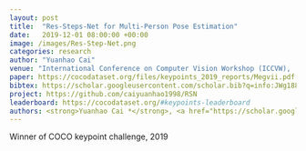 ```yaml
---
layout: post
title:  "Res-Steps-Net for Multi-Person Pose Estimation"
date:   2019-12-01 08:00:00 +00:00
image: /images/Res-Step-Net.png
categories: research
author: "Yuanhao Cai"
venue: "International Conference on Computer Vision Workshop (ICCVW),  <strong>Best Paper Award</strong>"
paper: https://cocodataset.org/files/keypoints_2019_reports/Megvii.pdf
bibtex: https://scholar.googleusercontent.com/scholar.bib?q=info:JWg188GZgNUJ:scholar.google.com/&output=citation&scisdr=CgXzW2SUEOuigV05exc:AAGBfm0AAAAAYdk_YxfyvTEVrd3upT9oe7IrfXcZq9j3&scisig=AAGBfm0AAAAAYdk_Y32L896vPcXphjIs_rp_a4hF4D9N&scisf=4&ct=citation&cd=-1&hl=zh-CN
project: https://github.com/caiyuanhao1998/RSN
leaderboard: https://cocodataset.org/#keypoints-leaderboard
authors: <strong>Yuanhao Cai *</strong>, <a href="https://scholar.google.com/citations?user=0QBBNGoAAAAJ&hl=zh-CN">Zhicheng Wang</a> *, Binyi Yin, Ruihao Yin, Angang Du, <a href="https://scholar.google.com.hk/citations?user=Sz1yTZsAAAAJ&hl=zh-CN">Zhengxion Luo</a>, <a href="https://www.zemingli.com/">Zeming Li</a>, <a href="https://scholar.google.com/citations?user=Jv4LCj8AAAAJ&hl=en">Xinyu Zhou</a>, <a href="https://www.skicyyu.org/">Gang Yu</a>, <a href="https://scholar.google.com/citations?user=k2ziPUsAAAAJ&hl=zh-CN">ErJin Zhou</a>, <a href="https://scholar.google.com/citations?user=yuB-cfoAAAAJ&hl=zh-CN">Xiangyu Zhang</a>, <a href="https://yichenwei.github.io/">Yichen Wei</a>, <a href="http://www.jiansun.org/">Jian Sun</a>
---
```

Winner of COCO keypoint challenge, 2019